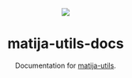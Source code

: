 <div align="center">
  <img src="https://user-images.githubusercontent.com/36193643/210248459-33dfd651-2385-4072-81ca-d7327f80714e.png" />
</div>

<h1 align=center>matija-utils-docs</h1>
<p align=center>Documentation for <a href="https://github.com/MatijaNovosel/matija-utils">matija-utils</a>.</p>
